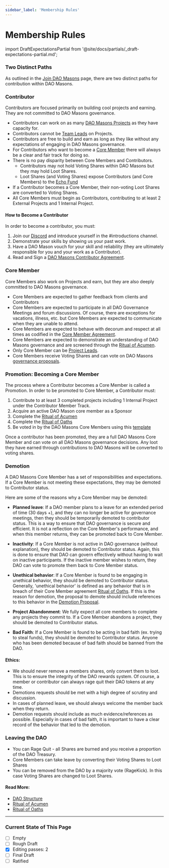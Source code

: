 ```yaml
---
sidebar_label: 'Membership Rules'
---
```


# Membership Rules

import DraftExpectationsPartial from '@site/docs/partials/\_draft-expectations-partial.md';

<DraftExpectationsPartial />

### Two Distinct Paths

As outlined in the [Join DAO Masons](/Intro/join) page, there are two distinct paths for contribution within DAO Masons.

### Contributor

Contributors are focused primarily on building cool projects and earning. They are not committed to DAO Masons governance.

- Contributors can work on as many [DAO Masons Projects](/Rules/projects) as they have capacity for.
- Contributors cannot be [Team Leads](/Rules/projects#project-leads) on Projects.
- Contributors are free to build and earn as long as they like without any expectations of engaging in DAO Masons governance.
- For Contributors who want to become a [Core Member](/Rules/membership-rules#core-member) there will always be a clear and fair track for doing so.
- There is no pay disparity between Core Members and Contributors.
  - Contributors may not hold Voting Shares within DAO Masons but they may hold Loot Shares.
  - Loot Shares (and Voting Shares) expose Contributors (and Core Members) to the [Echo Fund](/Rituals/ritual-of-echoes)
- If a Contributor becomes a Core Member, their non-voting Loot Shares are converted to Voting Shares.
- All Core Members must begin as Contributors, contributing to at least 2 External Projects and 1 Internal Project.

#### How to Become a Contributor

In order to become a contributor, you must:

1. Join our [Discord](https://discord.gg/zQYhrUB5Hj) and introduce yourself in the #introductions channel.
1. Demonstrate your skills by showing us your past work.
1. Have a DAO Mason vouch for your skill and reliability (they are ultimately responsible for you and your work as a Contributor).
1. Read and Sign a [DAO Masons Contributor Agreement](/Templates/contributor-agreement).

### Core Member

Core Members also work on Projects and earn, but they are also deeply committed to DAO Masons governance.

- Core Members are expected to gather feedback from clients and Contributors
- Core Members are expected to participate in all DAO Governance Meetings and forum discussions. Of course, there are exceptions for vacations, illness, etc. but Core Members are expected to communicate when they are unable to attend.
- Core Members are expected to behave with decorum and respect at all times as codified in the [Core Member Agreement](/Templates/core-member-agreement).
- Core Members are expected to demonstrate an understanding of DAO Masons governance and are screened through the [Ritual of Acumen](/Rituals/ritual-of-acumen).
- Only Core Member can be [Project Leads](http://localhost:3000/Rules/projects#project-leads).
- Core Members receive Voting Shares and can vote on DAO Masons [governance proposals](/Rules/proposals).

### Promotion: Becoming a Core Member

The process where a Contributor becomes a Core Member is called a Promotion. In order to be promoted to Core Member, a Contributor must:

1. Contribute to at least 3 completed projects including 1 Internal Project under the Contributor Member Track.
1. Acquire an active DAO Mason core member as a Sponsor
1. Complete the [Ritual of Acumen](/Rituals/ritual-of-acumen)
1. Complete the [Ritual of Oaths](/Rituals/ritual-of-oaths)
1. Be voted in by the DAO Masons Core Members using this [template](/Templates/PromotionTemplate)

Once a contributor has been promoted, they are a full DAO Masons Core Member and can vote on all DAO Masons governance decisions. Any loot they have earned through contributions to DAO Masons will be converted to voting shares.

### Demotion

A DAO Masons Core Member has a set of responsibilities and expectations. If a Core Member is not meeting these expectations, they may be demoted to Contributor status.

Here are some of the reasons why a Core Member may be demoted:

- **Planned leave**: If a DAO member plans to a leave for an extended period of time (30 days +), and they can no longer be active for governance meetings, then they should be temporarily demoted to contributor status. This is a way to ensure that DAO governance is secure and efficient. It is not a reflection on the Core Member's performance, and when this member returns, they can be promoted back to Core Member.

- **Inactivity**: If a Core Member is not active in DAO governance (without explanation), they should be demoted to Contributor status. Again, this is done to ensure that DAO can govern effectively without having to wait on inactive participants. If the inactive member wishes to return, they DAO can vote to promote them back to Core Member status.

- **Unethical behavior**: If a Core Member is found to be engaging in unethical behavior, they should be demoted to Contributor status. Generally, 'unethical behavior' is defined as any behavior that is in breach of their Core Member agreement [Ritual of Oaths](/Rituals/ritual-of-oaths). If this is the reason for demotion, the proposal to demote should include references to this behavior in the [Demotion Proposal](/Templates/DemotionTemplate).

- **Project Abandonment**: We fully expect all core members to complete any projects they commit to. If a Core Member abandons a project, they should be demoted to Contributor status.

- **Bad Faith**: If a Core Member is found to be acting in bad faith (ex. trying to steal funds), they should be demoted to Contributor status. Anyone who has been demoted because of bad faith should be banned from the DAO.

#### Ethics:

- We should never remove a members shares, only convert them to loot. This is to ensure the integrity of the DAO rewards system. Of course, a member or contributor can always rage quit their DAO tokens at any time.
- Demotions requests should be met with a high degree of scrutiny and discussion.
- In cases of planned leave, we should always welcome the member back when they return.
- Demotion requests should include as much evidence/references as possible. Especially in cases of bad faith, it is important to have a clear record of the behavior that led to the demotion.

### Leaving the DAO

- You can Rage Quit - all Shares are burned and you receive a proportion of the DAO Treasury.
- Core Members can take leave by converting their Voting Shares to Loot Shares
- You can be removed from the DAO by a majority vote (RageKick). In this case Voting Shares are changed to Loot Shares.

#### Read More:

- [DAO Structure](/Rules/dao-types)
- [Ritual of Acumen](/Rituals/ritual-of-acumen)
- [Ritual of Oaths](/Rituals/ritual-of-oaths)

---

### Current State of This Page

- [ ] Empty
- [ ] Rough Draft
- [x] Editing passes: 2
- [ ] Final Draft
- [ ] Ratified
